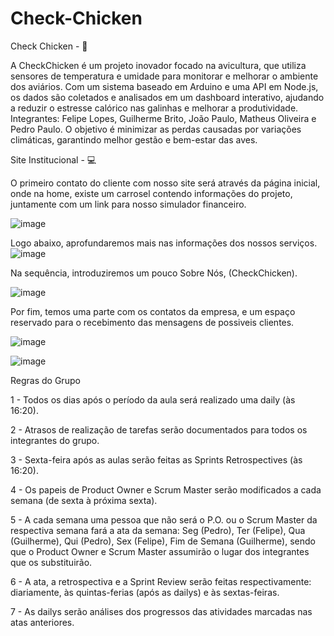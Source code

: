 # Check-Chicken



Check Chicken - 🐥


A CheckChicken é um projeto inovador focado na avicultura, que utiliza sensores de temperatura e umidade para monitorar e melhorar o ambiente dos aviários. Com um sistema baseado em Arduino e uma API em Node.js, os dados são coletados e analisados em um dashboard interativo, ajudando a reduzir o estresse calórico nas galinhas e melhorar a produtividade. Integrantes: Felipe Lopes, Guilherme Brito, João Paulo, Matheus Oliveira e Pedro Paulo. O objetivo é minimizar as perdas causadas por variações climáticas, garantindo melhor gestão e bem-estar das aves.




Site Institucional - 💻


O primeiro contato do cliente com nosso site será através da página inicial, onde na home, existe um carrosel contendo informações do projeto, juntamente com um link para nosso simulador financeiro.

![image](https://github.com/Check-Chicken/Check-Chicken/assets/160988685/c3946eaf-6429-47d1-ba3c-6d8ff21e059e)

Logo abaixo, aprofundaremos mais nas informações dos nossos serviços.
![image](https://github.com/Check-Chicken/Check-Chicken/assets/160988685/5f0f9e1e-832f-4700-84bd-6111ca49c4b6)

Na sequência, introduziremos um pouco Sobre Nós, (CheckChicken).

![image](https://github.com/Check-Chicken/Check-Chicken/assets/160988685/bdfdcfdc-c00a-49c5-9295-282335cd47c2)

Por fim, temos uma parte com os contatos da empresa, e um espaço reservado para o recebimento das mensagens de possiveis clientes.

![image](https://github.com/Check-Chicken/Check-Chicken/assets/160988685/f892a64d-c4ec-42b6-a40a-dc77f39938f5)


![image](https://github.com/Check-Chicken/Check-Chicken/assets/160988685/4783afec-e7b7-47e5-8bd1-f098ab77fbf2)


Regras do Grupo 

1 - Todos os dias após o período da aula será realizado uma daily (às 16:20).

2 - Atrasos de realização de tarefas serão documentados para todos os integrantes do grupo. 

3 - Sexta-feira após as aulas serão feitas as Sprints Retrospectives (às 16:20).

4 - Os papeis de Product Owner e Scrum Master serão modificados a cada semana (de sexta à próxima sexta).

5 - A cada semana uma pessoa que não será o P.O. ou o Scrum Master da respectiva semana fará a ata da semana: Seg (Pedro), Ter (Felipe), Qua (Guilherme), Qui (Pedro), Sex (Felipe), Fim de Semana (Guilherme), sendo que o Product Owner e Scrum Master assumirão o lugar dos integrantes que os substituirão.

6 - A ata, a retrospectiva e a Sprint Review serão feitas respectivamente: diariamente, às quintas-ferias (após as dailys) e às sextas-feiras. 

7 - As dailys serão análises dos progressos das atividades marcadas nas atas anteriores. 
